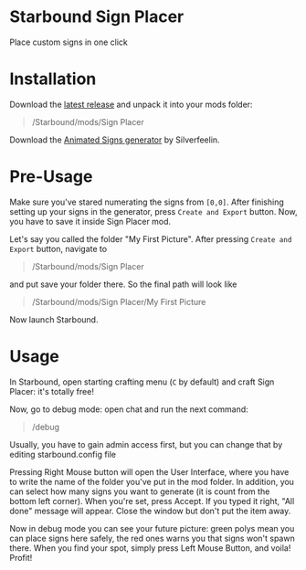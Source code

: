 
# Starbound Sign Placer
Place custom signs in one click

# Installation

Download the [latest release](https://github.com/KrashV/Sign-Placer/releases) and unpack it into your mods folder:
> /Starbound/mods/Sign Placer

Download the [Animated Signs generator](https://github.com/Silverfeelin/Starbound-AnimatedSigns) by Silverfeelin.

# Pre-Usage

Make sure you've stared numerating the signs from `[0,0]`.
After finishing setting up your signs in the generator, press `Create and Export` button. Now, you have to save it inside Sign Placer mod.

Let's say you called the folder "My First Picture". After pressing `Create and Export` button, navigate to
> /Starbound/mods/Sign Placer

and put save your folder there. So the final path will look like
> /Starbound/mods/Sign Placer/My First Picture

Now launch Starbound.

# Usage

In Starbound, open starting crafting menu (`C` by default) and craft Sign Placer: it's totally free!

Now, go to debug mode: open chat and run the next command:

> /debug

Usually, you have to gain admin access first, but you can change that by editing starbound.config file

Pressing Right Mouse button will open the User Interface, where you have to write the name of the folder you've put in the mod folder. In addition, you can select how many signs you want to generate (it is count from the bottom left corner).
When you're set, press Accept. If you typed it right, "All done" message will appear. Close the window but don't put the item away.

Now in debug mode you can see your future picture: green polys mean you can place signs here safely, the red ones warns you that signs won't spawn there. When you find your spot, simply press Left Mouse Button, and voila! Profit!
